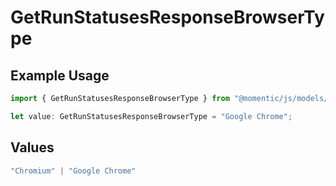 # GetRunStatusesResponseBrowserType

## Example Usage

```typescript
import { GetRunStatusesResponseBrowserType } from "@momentic/js/models/components";

let value: GetRunStatusesResponseBrowserType = "Google Chrome";
```

## Values

```typescript
"Chromium" | "Google Chrome"
```